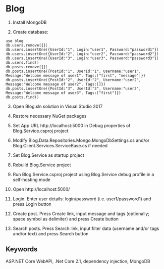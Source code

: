 # Blog

1. Install MongoDB

2. Create database:
```
use blog
db.users.remove({})
db.users.insertOne({UserId:"1", Login:"user1", Password:"password1"})
db.users.insertOne({UserId:"2", Login:"user2", Password:"password2"})
db.users.insertOne({UserId:"3", Login:"user3", Password:"password3"})
db.users.find()
db.posts.remove({})
db.posts.insertOne({PostId:"1", UserId:"1", Username:"user1", Message:"Welcome message of user1", Tags:["first", "message"]})
db.posts.insertOne({PostId:"2", UserId:"2", Username:"user2", Message:"Welcome message of user2", Tags:[]})
db.posts.insertOne({PostId:"3", UserId:"3", Username:"user3", Message:"Welcome message of user3", Tags:["first"]})
db.posts.find()
```

3. Open Blog.sln solution in Visual Studio 2017

4. Restore necessary NuGet packages

5. Set App URL http://localhost:5000 in Debug properties of Blog.Service.csproj project

6. Modify Blog.Data.Repositories.Mongo.MongoDbSettings.cs and/or Blog.Client.Services.ServiceBase.cs if needed

7. Set Blog.Service as startup project

8. Rebuild Blog.Service project

9. Run Blog.Service.csproj project using Blog.Service debug profile in a self-hosting mode

10. Open http://localhost:5000/

11. Login. Enter user details: login/password (i.e. user1/password1) and press Login button

12. Create post. Press Create link, input message and tags (optionally; space symbol as delimiter) and press Create button

13. Search posts. Press Search link, input filter data (username and/or tags and/or text) and press Search button


Keywords
-
ASP.NET Core WebAPI, .Net Core 2.1, dependency injection, MongoDB
